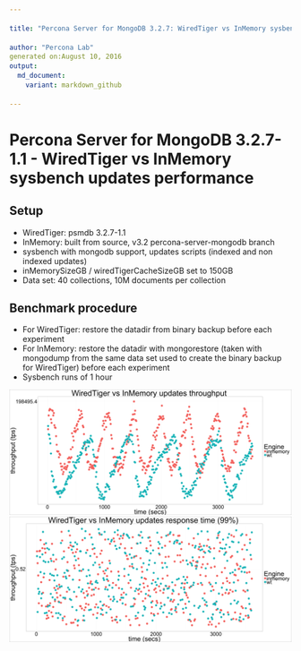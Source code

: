 ```yaml
---

title: "Percona Server for MongoDB 3.2.7: WiredTiger vs InMemory sysbench updates performance"

author: "Percona Lab"
generated on:August 10, 2016
output:
  md_document:
    variant: markdown_github

---
```




# Percona Server for MongoDB 3.2.7-1.1 - WiredTiger vs InMemory sysbench updates performance

## Setup

* WiredTiger: psmdb 3.2.7-1.1 
* InMemory: built from source, v3.2 percona-server-mongodb branch
* sysbench with mongodb support, updates scripts (indexed and non
indexed updates) 
* inMemorySizeGB / wiredTigerCacheSizeGB set to 150GB
* Data set: 40 collections, 10M documents per collection 

## Benchmark procedure

* For WiredTiger: restore the datadir from binary backup before each experiment
* For InMemory: restore the datadir with mongorestore (taken with mongodump from the same data set used to create the binary backup for WiredTiger) before each experiment
* Sysbench runs of 1 hour


![plot of chunk short](figure/short-1.png)![plot of chunk short](figure/short-2.png)


